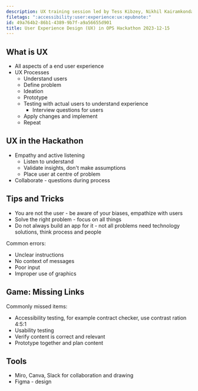 ```yaml
---
description: UX training session led by Tess Kibzey, Nikhil Kairamkonda
filetags: ":accessibility:user:experience:ux:epubnote:"
id: 49a764b2-86b1-4389-9b7f-a9a56655d901
title: User Experience Design (UX) in OPS Hackathon 2023-12-15
---
```


## What is UX

- All aspects of a end user experience
- UX Processes
  - Understand users
  - Define problem
  - Ideation
  - Prototype
  - Testing with actual users to understand experience
    - Interview questions for users
  - Apply changes and implement
  - Repeat

## UX in the Hackathon

- Empathy and active listening
  - Listen to understand
  - Validate insights, don't make assumptions
  - Place user at centre of problem
- Collaborate - questions during process

## Tips and Tricks

- You are not the user - be aware of your biases, empathize with users
- Solve the right problem - focus on all things
- Do not always build an app for it - not all problems need technology
  solutions, think process and people

Common errors:

- Unclear instructions
- No context of messages
- Poor input
- Improper use of graphics

## Game: Missing Links

Commonly missed items:

- Accessibility testing, for example contract checker, use contrast
  ration 4:5:1
- Usability testing
- Verify content is correct and relevant
- Prototype together and plan content

## Tools

- Miro, Canva, Slack for collaboration and drawing
- Figma - design
